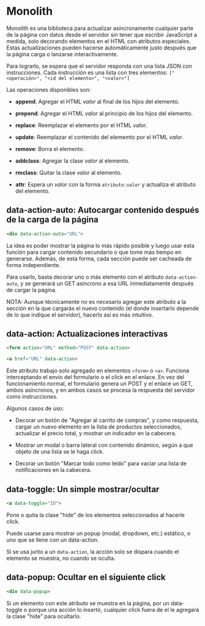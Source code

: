 # Monolith

Monolith es una biblioteca para actualizar asíncronamente cualquier parte de la página con datos desde el servidor sin tener que escribir JavaScript a medida, solo decorando elementos en el HTML con atributos especiales. Estas actualizaciones pueden hacerse automáticamente justo después que la página carga o lanzarse interactivamente.

Para lograrlo, se espera que el servidor responda con una lista JSON con instrucciones. Cada instrucción es una lista con tres elementos: `["<operación>", "<id del elemento>", "<valor>"]`

Las operaciones disponibles son:

- **append**:
    Agregar el HTML *valor* al final de los hijos del elemento.

- **prepend**:
    Agregar el HTML *valor* al principio de los hijos del elemento.

- **replace**:
    Reemplazar el elemento por el HTML *valor*.

- **update**:
    Reemplazar el contenido del elememto por el HTML *valor*.

- **remove**:
    Borra el elemento.

- **addclass**:
    Agregar la clase *valor* al elemento.

- **rmclass**:
    Quitar la clase *valor* al elemento.

- **attr**:
    Espera un *valor* con la forma `atributo:valor` y actualiza el atributo del elemento.

## data-action-auto: Autocargar contenido después de la carga de la página

```html
<div data-action-auto="URL">
```

La idea es poder mostrar la página lo más rápido posible y luego usar esta función para cargar contenido secundario o que tome más tiempo en generarse. Además, de esta forma, cada sección puede ser cacheada de forma independiente.

Para usarlo, basta decorar uno o más elemento con el atributo `data-action-auto`, y se generará un GET asíncrono a esa URL inmediatamente después de cargar la página.

NOTA: Aunque técnicamente no es necesario agregar este atributo a la sección en la que cargarás el nuevo contenido (el donde insertarlo depende de lo que indique el servidor), hacerlo así es más intuitivo.


## data-action: Actualizaciones interactivas

```html
<form action="URL" method="POST" data-action>
```
```html
<a href="URL" data-action>
```

Este atributo trabajo solo agregado en elementos `<form>` o `<a>`. Funciona interceptando el envío del formulario o el click en el enlace. En vez del funcionamiento normal, el formulario genera un POST y el enlace un GET, ambos asíncronos, y en ambos casos se procesa la respuesta del servidor como instrucciones.

Algunos casos de uso:

- Decorar un botón de "Agregar al carrito de compras", y como respuesta, cargar un nuevo elemento en la lista de productos seleccionados, actualizar el precio total, y mostrar un indicador en la cabecera.

- Mostrar un modal o barra lateral con contenido dinámico, según a que objeto de una lista se le haga click.

- Decorar un botón "Marcar todo como leído" para vaciar una lista de notificaciones en la cabecera.


## data-toggle: Un simple mostrar/ocultar

```html
<a data-toggle="ID">
```

Pone o quita la clase "hide" de los elementos seleccionados al hacerle click.

Puede usarse para mostrar un popup (modal, dropdown, etc.) estático, o uno que se llene con un data-action.

Si se usa junto a un `data-action`, la acción solo se dispara cuando el elemento se muestra, no cuando se oculta.


## data-popup: Ocultar en el siguiente click


```html
<div data-popup>
```

Si un elemento con este atributo se muestra en la página, por un data-toggle o porque una acción lo insertó, cualquier click fuera de el le agregará la clase "hide" para ocultarlo.

